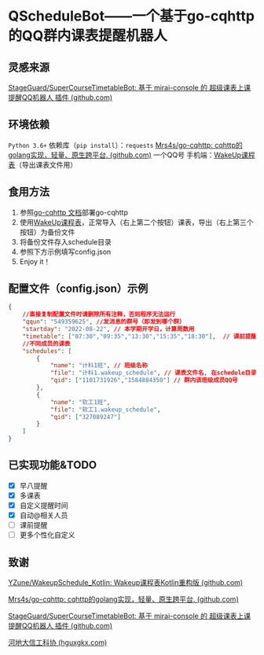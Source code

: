 # QScheduleBot——一个基于go-cqhttp的QQ群内课表提醒机器人
## 灵感来源

[StageGuard/SuperCourseTimetableBot: 基于 mirai-console 的 超级课表上课提醒QQ机器人 插件 (github.com)](https://github.com/StageGuard/SuperCourseTimetableBot)

## 环境依赖

`Python 3.6+`
依赖库（`pip install`）：`requests`
[Mrs4s/go-cqhttp: cqhttp的golang实现，轻量、原生跨平台. (github.com)](https://github.com/Mrs4s/go-cqhttp)
一个QQ号
手机端：[WakeUp课程表](https://www.coolapk.com/apk/com.suda.yzune.wakeupschedule)（导出课表文件用）

## 食用方法

1. 参照[go-cqhttp 文档](https://docs.go-cqhttp.org/guide/quick_start.html)部署go-cqhttp
2. 使用[WakeUp课程表](https://www.coolapk.com/apk/com.suda.yzune.wakeupschedule)，正常导入（右上第二个按钮）课表，导出（右上第三个按钮）为备份文件
3. 将备份文件存入schedule目录
4. 参照下方示例填写config.json
5. Enjoy it！

## 配置文件（config.json）示例

````json
{
    //直接复制配置文件时请删除所有注释，否则程序无法运行
    "qqun": "549359625", //发消息的群号（即发到哪个群）
    "startday": "2022-08-22", // 本学期开学日，计算周数用
    "timetable": ["07:30","09:35","13:30","15:35","18:30"],  // 课前提醒时间，目前只写了第一个时间对应的程序逻辑（即早八提醒）
    //不同成员的课表
    "schedules": [
        {
            "name": "计科1班", // 班级名称
            "file": "计科1.wakeup_schedule", // 课表文件名, 在schedule目录下
            "qid": ["1101731926","1584884350"] // 群内该班级成员QQ号
        },
        {
            "name": "软工1班",
            "file": "软工1.wakeup_schedule",
            "qid": ["327089247"]
        }
    ]
}
````

## 已实现功能&TODO

- [x] 早八提醒
- [x] 多课表
- [x] 自定义提醒时间
- [x] 自动@相关人员
- [ ] 课前提醒
- [ ] 更多个性化自定义

## 致谢

[YZune/WakeupSchedule_Kotlin: Wakeup课程表Kotlin重构版 (github.com)](https://github.com/YZune/WakeupSchedule_Kotlin)

[Mrs4s/go-cqhttp: cqhttp的golang实现，轻量、原生跨平台. (github.com)](https://github.com/Mrs4s/go-cqhttp)

[StageGuard/SuperCourseTimetableBot: 基于 mirai-console 的 超级课表上课提醒QQ机器人 插件 (github.com)](https://github.com/StageGuard/SuperCourseTimetableBot)

[河地大信工科协 (hguxgkx.com)](http://hguxgkx.com/)